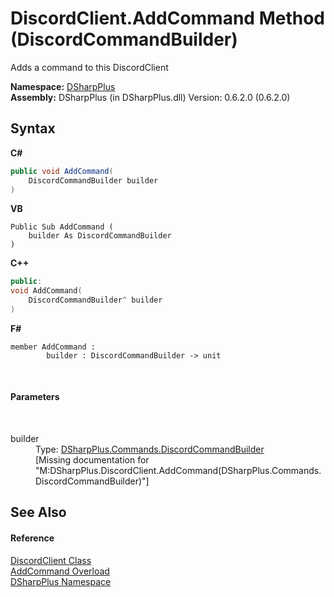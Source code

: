# DiscordClient.AddCommand Method (DiscordCommandBuilder)
 

Adds a command to this DiscordClient

**Namespace:**&nbsp;<a href="503971eb-de5e-a570-9922-de9500a9b1cc">DSharpPlus</a><br />**Assembly:**&nbsp;DSharpPlus (in DSharpPlus.dll) Version: 0.6.2.0 (0.6.2.0)

## Syntax

**C#**<br />
``` C#
public void AddCommand(
	DiscordCommandBuilder builder
)
```

**VB**<br />
``` VB
Public Sub AddCommand ( 
	builder As DiscordCommandBuilder
)
```

**C++**<br />
``` C++
public:
void AddCommand(
	DiscordCommandBuilder^ builder
)
```

**F#**<br />
``` F#
member AddCommand : 
        builder : DiscordCommandBuilder -> unit 

```

<br />

#### Parameters
&nbsp;<dl><dt>builder</dt><dd>Type: <a href="5c4d2a03-4a9f-66c5-8338-a406be9f799e">DSharpPlus.Commands.DiscordCommandBuilder</a><br />\[Missing <param name="builder"/> documentation for "M:DSharpPlus.DiscordClient.AddCommand(DSharpPlus.Commands.DiscordCommandBuilder)"\]</dd></dl>

## See Also


#### Reference
<a href="8f8cbf24-03e9-53cc-389f-2ba10a699065">DiscordClient Class</a><br /><a href="fffdbf23-3991-ac96-876d-e0e4deb3fc29">AddCommand Overload</a><br /><a href="503971eb-de5e-a570-9922-de9500a9b1cc">DSharpPlus Namespace</a><br />